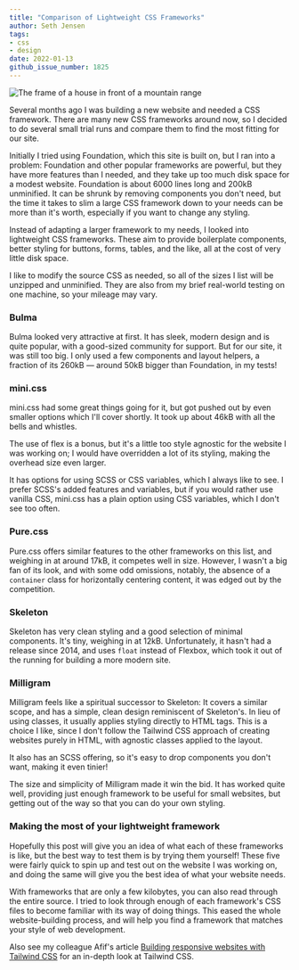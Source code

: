```yaml
---
title: "Comparison of Lightweight CSS Frameworks"
author: Seth Jensen
tags:
- css
- design
date: 2022-01-13
github_issue_number: 1825
---
```


![The frame of a house in front of a mountain range](/blog/2022/01/comparison-of-lightweight-css-frameworks/house-frame.jpg)

<!-- Photo by Seth Jensen -->

Several months ago I was building a new website and needed a CSS framework. There are many new CSS frameworks around now, so I decided to do several small trial runs and compare them to find the most fitting for our site.

Initially I tried using Foundation, which this site is built on, but I ran into a problem: Foundation and other popular frameworks are powerful, but they have more features than I needed, and they take up too much disk space for a modest website. Foundation is about 6000 lines long and 200kB unminified. It can be shrunk by removing components you don't need, but the time it takes to slim a large CSS framework down to your needs can be more than it's worth, especially if you want to change any styling.

Instead of adapting a larger framework to my needs, I looked into lightweight CSS frameworks. These aim to provide boilerplate components, better styling for buttons, forms, tables, and the like, all at the cost of very little disk space.

I like to modify the source CSS as needed, so all of the sizes I list will be unzipped and unminified. They are also from my brief real-world testing on one machine, so your mileage may vary.

### Bulma

Bulma looked very attractive at first. It has sleek, modern design and is quite popular, with a good-sized community for support. But for our site, it was still too big. I only used a few components and layout helpers, a fraction of its 260kB — around 50kB bigger than Foundation, in my tests!

### mini.css

mini.css had some great things going for it, but got pushed out by even smaller options which I'll cover shortly. It took up about 46kB with all the bells and whistles.

The use of flex is a bonus, but it's a little too style agnostic for the website I was working on; I would have overridden a lot of its styling, making the overhead size even larger.

It has options for using SCSS or CSS variables, which I always like to see. I prefer SCSS's added features and variables, but if you would rather use vanilla CSS, mini.css has a plain option using CSS variables, which I don't see too often.

### Pure.css

Pure.css offers similar features to the other frameworks on this list, and weighing in at around 17kB, it competes well in size. However, I wasn't a big fan of its look, and with some odd omissions, notably, the absence of a `container` class for horizontally centering content, it was edged out by the competition.

### Skeleton

Skeleton has very clean styling and a good selection of minimal components. It's tiny, weighing in at 12kB. Unfortunately, it hasn't had a release since 2014, and uses `float` instead of Flexbox, which took it out of the running for building a more modern site.

### Milligram

Milligram feels like a spiritual successor to Skeleton: It covers a similar scope, and has a simple, clean design reminiscent of Skeleton's. In lieu of using classes, it usually applies styling directly to HTML tags. This is a choice I like, since I don't follow the Tailwind CSS approach of creating websites purely in HTML, with agnostic classes applied to the layout.

It also has an SCSS offering, so it's easy to drop components you don't want, making it even tinier!

The size and simplicity of Milligram made it win the bid. It has worked quite well, providing just enough framework to be useful for small websites, but getting out of the way so that you can do your own styling.

### Making the most of your lightweight framework

Hopefully this post will give you an idea of what each of these frameworks is like, but the best way to test them is by trying them yourself! These five were fairly quick to spin up and test out on the website I was working on, and doing the same will give you the best idea of what your website needs.

With frameworks that are only a few kilobytes, you can also read through the entire source. I tried to look through enough of each framework's CSS files to become familiar with its way of doing things. This eased the whole website-building process, and will help you find a framework that matches your style of web development.

Also see my colleague Afif's article [Building responsive websites with Tailwind CSS](/blog/2021/12/responsive-website-with-tailwindcss/) for an in-depth look at Tailwind CSS.

